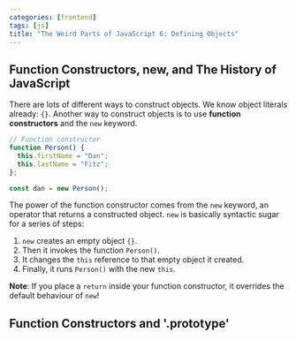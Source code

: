 ```yaml
---
categories: [frontend]
tags: [js]
title: "The Weird Parts of JavaScript 6: Defining Objects"
---
```


## Function Constructors, new, and The History of JavaScript

There are lots of different ways to construct objects. We know object literals already: `{}`. Another way to construct objects is to use **function constructors** and the `new` keyword.

```js
// Function constructor
function Person() {
  this.firstName = "Dan";
  this.lastName = "Fitz";
};

const dan = new Person();
```

The power of the function constructor comes from the `new` keyword, an operator that returns a constructed object. `new` is basically syntactic sugar for a series of steps:

1. `new` creates an empty object `{}`.
2. Then it invokes the function `Person()`.
3. It changes the `this` reference to that empty object it created.
4. Finally, it runs `Person()` with the new `this`.

**Note**: If you place a `return` inside your function constructor, it overrides the default behaviour of `new`!

## Function Constructors and '.prototype'

